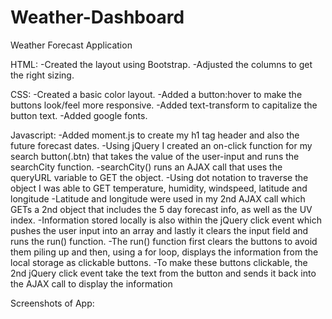 # Weather-Dashboard
Weather Forecast Application


HTML:
-Created the layout using Bootstrap.
-Adjusted the columns to get the right sizing.


CSS:
-Created a basic color layout.
-Added a button:hover to make the buttons look/feel more responsive.
-Added text-transform to capitalize the button text.
-Added google fonts.


Javascript:
-Added moment.js to create my h1 tag header and also the future forecast dates.
-Using jQuery I created an on-click function for my search button(.btn) that takes the value of the user-input and runs the searchCity function.
-searchCity() runs an AJAX call that uses the queryURL variable to GET the object.
-Using dot notation to traverse the object I was able to GET temperature, humidity, windspeed, latitude and longitude
-Latitude and longitude were used in my 2nd AJAX call which GETs a 2nd object that includes the 5 day forecast info, as well as the UV index.
-Information stored locally is also within the jQuery click event which pushes the user input into an array and lastly it clears the input field and runs the run() function.
-The run() function first clears the buttons to avoid them piling up and then, using a for loop, displays the information from the local storage as clickable buttons.
-To make these buttons clickable, the 2nd jQuery click event take the text from the button and sends it back into the AJAX call to display the information


Screenshots of App:
